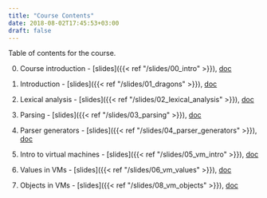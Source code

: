 ```yaml
---
title: "Course Contents"
date: 2018-08-02T17:45:53+03:00
draft: false
---
```


Table of contents for the course.

<!--more-->

0. Course introduction - [slides]({{< ref "/slides/00_intro" >}}),
   [doc](https://github.com/SofiaCPP/IPL/blob/master/website/content/slides/00_intro/_index.md)

0. Introduction - [slides]({{< ref "/slides/01_dragons" >}}),
   [doc](https://github.com/SofiaCPP/IPL/blob/master/website/content/slides/01_dragons/_index.md)

0. Lexical analysis - [slides]({{< ref "/slides/02_lexical_analysis" >}}),
   [doc](https://github.com/SofiaCPP/IPL/blob/master/website/content/slides/02_lexical_analysis/_index.md)

0. Parsing - [slides]({{< ref "/slides/03_parsing" >}}),
   [doc](https://github.com/SofiaCPP/IPL/blob/master/website/content/slides/03_parsing/_index.md)

0. Parser generators - [slides]({{< ref "/slides/04_parser_generators" >}}),
   [doc](https://github.com/SofiaCPP/IPL/blob/master/website/content/slides/04_parser_generators/_index.md)

0. Intro to virtual machines - [slides]({{< ref "/slides/05_vm_intro" >}}),
   [doc](https://github.com/SofiaCPP/IPL/blob/master/website/content/slides/05_vm_intro/_index.md)

0. Values in VMs - [slides]({{< ref "/slides/06_vm_values" >}}),
   [doc](https://github.com/SofiaCPP/IPL/blob/master/website/content/slides/06_vm_values/_index.md)

0. Objects in VMs - [slides]({{< ref "/slides/08_vm_objects" >}}),
   [doc](https://github.com/SofiaCPP/IPL/blob/master/website/content/slides/08_vm_objects/_index.md)
